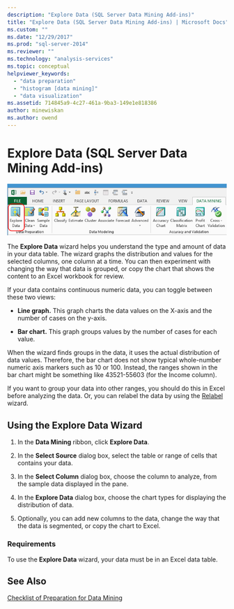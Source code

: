 ```yaml
---
description: "Explore Data (SQL Server Data Mining Add-ins)"
title: "Explore Data (SQL Server Data Mining Add-ins) | Microsoft Docs"
ms.custom: ""
ms.date: "12/29/2017"
ms.prod: "sql-server-2014"
ms.reviewer: ""
ms.technology: "analysis-services"
ms.topic: conceptual
helpviewer_keywords: 
  - "data preparation"
  - "histogram [data mining]"
  - "data visualization"
ms.assetid: 714845a9-4c27-461a-9ba3-149e1e818386
author: minewiskan
ms.author: owend
---
```

# Explore Data (SQL Server Data Mining Add-ins)
  ![Explore Data wizard](media/dmc-explore.gif "Explore Data wizard")  
  
 The **Explore Data** wizard helps you understand the type and amount of data in your data table. The wizard graphs the distribution and values for the selected columns, one column at a time. You can then experiment with changing the way that data is grouped, or copy the chart that shows the content to an Excel workbook for review.  
  
 If your data contains continuous numeric data, you can toggle between these two views:  
  
-   **Line graph.** This graph charts the data values on the X-axis and the number of cases on the y-axis.  
  
-   **Bar chart.** This graph groups values by the number of cases for each value.  
  
 When the wizard finds groups in the data, it uses the actual distribution of data values. Therefore, the bar chart does not show typical whole-number numeric axis markers such as 10 or 100. Instead, the ranges shown in the bar chart might be something like 43521-55603 (for the Income column).  
  
 If you want to group your data into other ranges, you should do this in Excel before analyzing the data. Or, you can relabel the data by using the [Relabel](relabel-sql-server-data-mining-add-ins.md) wizard.  
  
## Using the Explore Data Wizard  
  
1.  In the **Data Mining** ribbon, click **Explore Data**.  
  
2.  In the **Select Source** dialog box, select the table or range of cells that contains your data.  
  
3.  In the **Select Column** dialog box, choose the column to analyze, from the sample data displayed in the pane.  
  
4.  In the **Explore Data** dialog box, choose the chart types for displaying the distribution of data.  
  
5.  Optionally, you can add new columns to the data, change the way that the data is segmented, or copy the chart to Excel.  
  
### Requirements  
 To use the **Explore Data** wizard, your data must be in an Excel data table.   
  
## See Also  
 [Checklist of Preparation for Data Mining](checklist-of-preparation-for-data-mining.md)  
  
  
